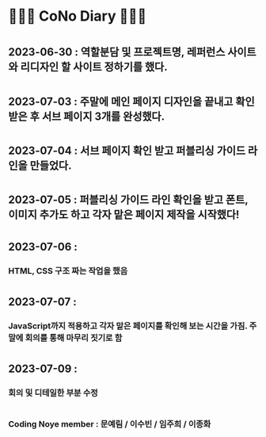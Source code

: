 # 👩🏻‍💻 CoNo Diary 👨🏻‍💻

# <h2>2023-06-30 : 역할분담 및 프로젝트명, 레퍼런스 사이트와 리디자인 할 사이트 정하기를 했다.</h2>

# <h2>2023-07-03 : 주말에 메인 페이지 디자인을 끝내고 확인 받은 후 서브 페이지 3개를 완성했다.</h2>

# <h2>2023-07-04 : 서브 페이지 확인 받고 퍼블리싱 가이드 라인을 만들었다.</h2>

# <h2>2023-07-05 : 퍼블리싱 가이드 라인 확인을 받고 폰트, 이미지 추가도 하고 각자 맡은 페이지 제작을 시작했다!</h2>

# <h2>2023-07-06 : <h3>HTML, CSS 구조 짜는 작업을 했음</h3></h2>

# <h2>2023-07-07 : <h3>JavaScript까지 적용하고 각자 맡은 페이지를 확인해 보는 시간을 가짐. 주말에 회의를 통해 마무리 짓기로 함</h3></h2>

# <h2>2023-07-09 : <h3>회의 및 디테일한 부분 수정</h3></h2>

# <h3>Coding Noye member : 문예림 / 이수빈 / 임주희 / 이종화</h3>
